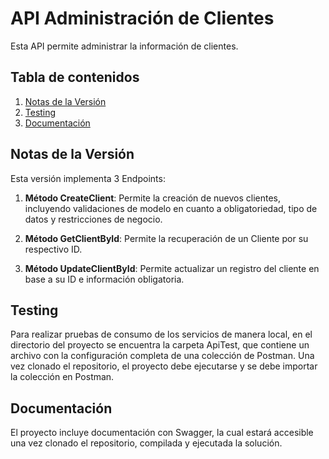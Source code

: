 # API Administración de Clientes

Esta API permite administrar la información de clientes.

## Tabla de contenidos

1. [Notas de la Versión](#notas-de-la-versión)
2. [Testing](#testing)
3. [Documentación](#documentación)

## Notas de la Versión

Esta versión implementa 3 Endpoints:

1. **Método CreateClient**: Permite la creación de nuevos clientes, incluyendo validaciones de modelo en cuanto a obligatoriedad, tipo de datos y restricciones de negocio.
   
2. **Método GetClientById**: Permite la recuperación de un Cliente por su respectivo ID.
   
3. **Método UpdateClientById**: Permite actualizar un registro del cliente en base a su ID e información obligatoria.

## Testing

Para realizar pruebas de consumo de los servicios de manera local, en el directorio del proyecto se encuentra la carpeta ApiTest, que contiene un archivo con la configuración completa de una colección de Postman. Una vez clonado el repositorio, el proyecto debe ejecutarse y se debe importar la colección en Postman.

## Documentación

El proyecto incluye documentación con Swagger, la cual estará accesible una vez clonado el repositorio, compilada y ejecutada la solución.
